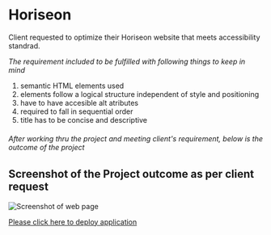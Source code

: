 # Horiseon

Client requested to optimize their Horiseon website that meets accessibility standrad. 

*The requirement included to be fulfilled with following things to keep in mind* 

1. semantic HTML elements used    
1. elements follow a logical structure independent of style and positioning
1. have to have accesible alt atributes
1. required to fall in sequential order
1. title has to be concise and descriptive

###### After working thru the project and meeting client's requirement, below is the outcome of the project  

## Screenshot of the Project outcome as per client request ## 

![Screenshot of web page ](/Develop/Screenshot.JPG)



[Please click here to deploy application](https://miraj00.github.io/horiseon)

